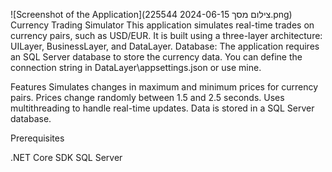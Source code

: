 ![Screenshot of the Application](צילום מסך 2024-06-15 225544.png)
Currency Trading Simulator
This application simulates real-time trades on currency pairs,
such as USD/EUR. It is built using a three-layer architecture: UILayer, BusinessLayer, and DataLayer.
Database: The application requires an SQL Server database to store the currency data. 
You can define the connection string in DataLayer\appsettings.json or use mine.

Features
Simulates changes in maximum and minimum prices for currency pairs.
Prices change randomly between 1.5 and 2.5 seconds.
Uses multithreading to handle real-time updates.
Data is stored in a SQL Server database.

Prerequisites

.NET Core SDK
SQL Server
